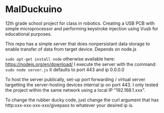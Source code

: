 # MalDuckuino
12th grade school project for class in robotics. Creating a USB PCB with simple microprocessor and performing keystroke injection using Vusb for educational purposes.

This repo has a simple server that does nonpersistant data storage to enable transfer of data from target device. Depends on node.js

`sudo apt-get install node` otherwise available here: https://nodejs.org/en/download/ 
I execute the server with the command:  `sudo node server.js`
it defaults to port 443 and ip 0.0.0.0

To host the server publically, set-up port forwarding / virtual server targetting the server-hosting devices internal ip on port 443. I only tested the project within the same network using a local IP "192.168.1.xxx". 

To change the rubber ducky code, just change the curl argument that has http:xxx-xxx-xxx-xxx/givepass to whatever your desired ip is. 

